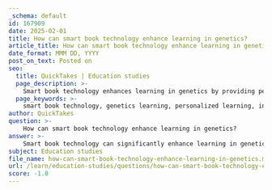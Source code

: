 ```yaml
---
_schema: default
id: 167909
date: 2025-02-01
title: How can smart book technology enhance learning in genetics?
article_title: How can smart book technology enhance learning in genetics?
date_format: MMM DD, YYYY
post_on_text: Posted on
seo:
  title: QuickTakes | Education studies
  page_description: >-
    Smart book technology enhances learning in genetics by providing personalized experiences, interactive features, immediate feedback, progress tracking, and adaptive learning. This technology supports students in mastering complex concepts effectively.
  page_keywords: >-
    smart book technology, genetics learning, personalized learning, interactive textbooks, immediate feedback, progress tracking, adaptive learning, accessibility, digital education, complex genetic concepts
author: QuickTakes
question: >-
    How can smart book technology enhance learning in genetics?
answer: >-
    Smart book technology can significantly enhance learning in genetics through several key features that cater to individual learning needs and preferences. Here are some ways in which this technology can be beneficial:\n\n1. **Personalized Learning Experience**: Smart books adapt to the learning pace and style of each student. For instance, if a student struggles with a particular concept in genetics, such as the structure of DNA or the process of meiosis, the smart book can provide additional resources, quizzes, and explanations tailored to that topic. This personalized approach helps students master challenging concepts before moving on.\n\n2. **Interactive Features**: These digital textbooks often include interactive elements such as quizzes, flashcards, and multimedia resources (videos, animations, and diagrams). For example, a smart book on genetics might feature animations that illustrate the process of gene expression or the mechanisms of genetic mutations, making complex topics more accessible and engaging.\n\n3. **Immediate Feedback**: Smart book technology typically offers instant feedback on quizzes and exercises. This allows students to identify areas where they need improvement right away. If a student answers a question incorrectly, the system can provide hints or direct them to relevant sections of the textbook for review, reinforcing learning through immediate correction.\n\n4. **Progress Tracking**: Many smart book platforms include features that track a student's progress over time. This can help learners see how they are improving in their understanding of genetics concepts, such as inheritance patterns or genetic diseases like cystic fibrosis and phenylketonuria (PKU). By visualizing their progress, students can stay motivated and focused on their learning goals.\n\n5. **Adaptive Learning Technology**: Smart books often incorporate adaptive learning technology, which adjusts the content and difficulty based on the student's performance. For example, if a student consistently performs well on basic genetics questions, the system may introduce more advanced topics, such as chromosomal abnormalities or the genotype-phenotype relationship, ensuring that the learning experience remains challenging and relevant.\n\n6. **Accessibility and Convenience**: Being digital, smart books can be accessed from various devices, allowing students to study anytime and anywhere. This flexibility is particularly beneficial for complex subjects like genetics, where students may want to review material outside of traditional classroom settings.\n\nIn summary, smart book technology enhances learning in genetics by providing a personalized, interactive, and adaptive educational experience. This approach not only helps students grasp complex genetic concepts more effectively but also fosters a deeper understanding of the subject matter through continuous engagement and feedback.
subject: Education studies
file_name: how-can-smart-book-technology-enhance-learning-in-genetics.md
url: /learn/education-studies/questions/how-can-smart-book-technology-enhance-learning-in-genetics
score: -1.0
---
```


&nbsp;